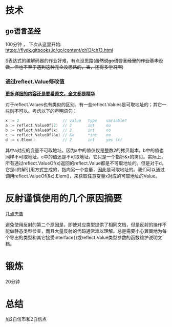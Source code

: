 # 技术
## go语言圣经
100分钟 ， 下次从这里开始: https://flydk.gitbooks.io/go/content/ch13/ch13.html

S表达式的编解码器的作业好难，有点没思路(~~虽然说go语言圣经里的作业基本没做，但也不至于遇到这种完全没思路的，害，还得多学习啊~~)

### 通过reflect.Value修改值
[**更多详细的内容还是要看原文，全文都是精华**](https://flydk.gitbooks.io/go/content/ch12/ch12-05.html)

对于reflect.Values也有类似的区别。有一些reflect.Values是可取地址的；其它一些则不可以。考虑以下的声明语句：

```go
x := 2                   // value   type    variable?
a := reflect.ValueOf(2)  // 2       int     no
b := reflect.ValueOf(x)  // 2       int     no
c := reflect.ValueOf(&x) // &x      *int    no
d := c.Elem()            // 2       int     yes (x)
```
其中a对应的变量不可取地址。因为a中的值仅仅是整数2的拷贝副本。b中的值也同样不可取地址。c中的值还是不可取地址，它只是一个指针&x的拷贝。实际上，所有通过reflect.ValueOf(x)返回的reflect.Value都是不可取地址的。但是对于d，它是c的解引用方式生成的，指向另一个变量，因此是可取地址的。我们可以通过调用reflect.ValueOf(&x).Elem()，来获取任意变量x对应的可取地址的Value。


# 反射谨慎使用的几个原因摘要
[几点忠告](https://flydk.gitbooks.io/go/content/ch12/ch12-09.html)

避免使用反射的第二个原因是，即使对应类型提供了相同文档，但是反射的操作不能做静态类型检查，而且大量反射的代码通常难以理解。总是需要小心翼翼地为每个导出的类型和其它接受interface{}或reflect.Value类型参数的函数维护说明文档。

# 锻炼
20分钟

# 总结
加2自信币和2自信点